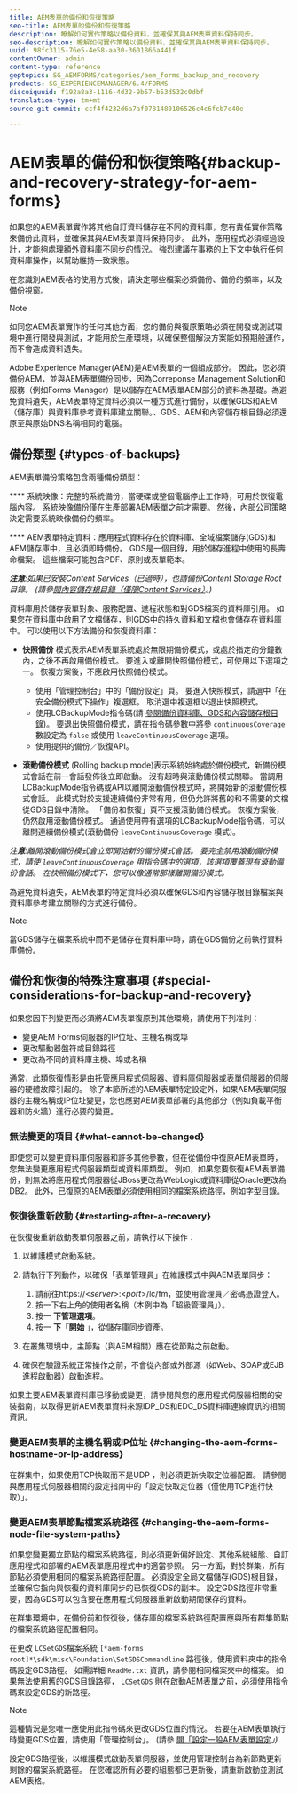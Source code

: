 ```yaml
---
title: AEM表單的備份和恢復策略
seo-title: AEM表單的備份和恢復策略
description: 瞭解如何實作策略以備份資料，並確保其與AEM表單資料保持同步。
seo-description: 瞭解如何實作策略以備份資料，並確保其與AEM表單資料保持同步。
uuid: 98fc3115-76e5-4e58-aa30-3601866a441f
contentOwner: admin
content-type: reference
geptopics: SG_AEMFORMS/categories/aem_forms_backup_and_recovery
products: SG_EXPERIENCEMANAGER/6.4/FORMS
discoiquuid: f192a8a3-1116-4d32-9b57-b53d532c0dbf
translation-type: tm+mt
source-git-commit: ccf4f4232d6a7af0781480106526c4c6fcb7c40e

---
```



# AEM表單的備份和恢復策略{#backup-and-recovery-strategy-for-aem-forms}

如果您的AEM表單實作將其他自訂資料儲存在不同的資料庫，您有責任實作策略來備份此資料，並確保其與AEM表單資料保持同步。 此外，應用程式必須經過設計，才能夠處理額外資料庫不同步的情況。 強烈建議在事務的上下文中執行任何資料庫操作，以幫助維持一致狀態。

在您識別AEM表格的使用方式後，請決定哪些檔案必須備份、備份的頻率，以及備份視窗。

>[!NOTE]
>
>如同您AEM表單實作的任何其他方面，您的備份與復原策略必須在開發或測試環境中進行開發與測試，才能用於生產環境，以確保整個解決方案能如預期般運作，而不會造成資料遺失。

Adobe Experience Manager(AEM)是AEM表單的一個組成部分。 因此，您必須備份AEM，並與AEM表單備份同步，因為Correponse Management Solution和服務（例如Forms Manager）是以儲存在AEM表單AEM部分的資料為基礎。為避免資料遺失，AEM表單特定資料必須以一種方式進行備份，以確保GDS和AEM（儲存庫）與資料庫參考資料庫建立關聯。、GDS、AEM和內容儲存根目錄必須還原至與原始DNS名稱相同的電腦。

## 備份類型 {#types-of-backups}

AEM表單備份策略包含兩種備份類型：

**** 系統映像：完整的系統備份，當硬碟或整個電腦停止工作時，可用於恢復電腦內容。 系統映像備份僅在生產部署AEM表單之前才需要。 然後，內部公司策略決定需要系統映像備份的頻率。

**** AEM表單特定資料：應用程式資料存在於資料庫、全域檔案儲存(GDS)和AEM儲存庫中，且必須即時備份。 GDS是一個目錄，用於儲存進程中使用的長壽命檔案。 這些檔案可能包含PDF、原則或表單範本。

***注意&#x200B;**:如果已安裝Content Services（已過時），也請備份Content Storage Root目錄。 (請參[閱內容儲存根目錄（僅限Content Services）](/help/forms/using/admin-help/files-back-recover.md#content-storage-root-directory-content-services-only)。)*

資料庫用於儲存表單對象、服務配置、進程狀態和對GDS檔案的資料庫引用。 如果您在資料庫中啟用了文檔儲存，則GDS中的持久資料和文檔也會儲存在資料庫中。 可以使用以下方法備份和恢復資料庫：

* **快照備份** 模式表示AEM表單系統處於無限期備份模式，或處於指定的分鐘數內，之後不再啟用備份模式。 要進入或離開快照備份模式，可使用以下選項之一。 恢複方案後，不應啟用快照備份模式。

   * 使用「管理控制台」中的「備份設定」頁。 要進入快照模式，請選中「在安全備份模式下操作」複選框。 取消選中複選框以退出快照模式。
   * 使用LCBackupMode指令碼(請 [參閱備份資料庫、GDS和內容儲存根目錄](/help/forms/using/admin-help/backing-aem-forms-data.md#back-up-the-database-gds-aem-repository-and-content-storage-root-directories))。 要退出快照備份模式，請在指令碼參數中將參 `continuousCoverage` 數設定為 `false` 或使用 `leaveContinuousCoverage` 選項。
   * 使用提供的備份／恢復API。 <!-- Fix broken link(see AEM forms API Reference section on AEM Forms Help and Tutorials page).-->

* **滾動備份模式** (Rolling backup mode)表示系統始終處於備份模式，新備份模式會話在前一會話發佈後立即啟動。 沒有超時與滾動備份模式關聯。 當調用LCBackupMode指令碼或API以離開滾動備份模式時，將開始新的滾動備份模式會話。 此模式對於支援連續備份非常有用，但仍允許將舊的和不需要的文檔從GDS目錄中清除。 「備份和恢復」頁不支援滾動備份模式。 恢複方案後，仍然啟用滾動備份模式。 通過使用帶有選項的LCBackupMode指令碼，可以離開連續備份模式(滾動備份 `leaveContinuousCoverage` 模式)。

*注&#x200B;**意**:離開滾動備份模式會立即開始新的備份模式會話。 要完全禁用滾動備份模式，請使 `leaveContinuousCoverage` 用指令碼中的選項，該選項覆蓋現有滾動備份會話。 在快照備份模式下，您可以像通常那樣離開備份模式。*

為避免資料遺失，AEM表單的特定資料必須以確保GDS和內容儲存根目錄檔案與資料庫參考建立關聯的方式進行備份。

>[!NOTE]
>
>當GDS儲存在檔案系統中而不是儲存在資料庫中時，請在GDS備份之前執行資料庫備份。

## 備份和恢復的特殊注意事項 {#special-considerations-for-backup-and-recovery}

如果您因下列變更而必須將AEM表單復原到其他環境，請使用下列准則：

* 變更AEM Forms伺服器的IP位址、主機名稱或埠
* 更改驅動器盤符或目錄路徑
* 更改為不同的資料庫主機、埠或名稱

通常，此類恢復情形是由托管應用程式伺服器、資料庫伺服器或表單伺服器的伺服器的硬體故障引起的。 除了本節所述的AEM表單特定設定外，如果AEM表單伺服器的主機名稱或IP位址變更，您也應對AEM表單部署的其他部分（例如負載平衡器和防火牆）進行必要的變更。

### 無法變更的項目 {#what-cannot-be-changed}

即使您可以變更資料庫伺服器和許多其他參數，但在從備份中復原AEM表單時，您無法變更應用程式伺服器類型或資料庫類型。 例如，如果您要恢復AEM表單備份，則無法將應用程式伺服器從JBoss更改為WebLogic或資料庫從Oracle更改為DB2。 此外，已復原的AEM表單必須使用相同的檔案系統路徑，例如字型目錄。

### 恢復後重新啟動 {#restarting-after-a-recovery}

在恢復後重新啟動表單伺服器之前，請執行以下操作：

1. 以維護模式啟動系統。
1. 請執行下列動作，以確保「表單管理員」在維護模式中與AEM表單同步：

   1. 請前往https://&lt;*server*>:&lt;*port*>/lc/fm，並使用管理員／密碼憑證登入。
   1. 按一下右上角的使用者名稱（本例中為「超級管理員」）。
   1. 按一 **下管理選項**。
   1. 按一 **下「開始** 」，從儲存庫同步資產。

1. 在叢集環境中，主節點（與AEM相關）應在從節點之前啟動。
1. 確保在驗證系統正常操作之前，不會從內部或外部源（如Web、SOAP或EJB進程啟動器）啟動進程。

如果主要AEM表單資料庫已移動或變更，請參閱與您的應用程式伺服器相關的安裝指南，以取得更新AEM表單資料來源IDP_DS和EDC_DS資料庫連線資訊的相關資訊。

### 變更AEM表單的主機名稱或IP位址 {#changing-the-aem-forms-hostname-or-ip-address}

在群集中，如果使用TCP快取而不是UDP ，則必須更新快取定位器配置。 請參閱與應用程式伺服器相關的設定指南中的「設定快取定位器（僅使用TCP進行快取）」。

### 變更AEM表單節點檔案系統路徑 {#changing-the-aem-forms-node-file-system-paths}

如果您變更獨立節點的檔案系統路徑，則必須更新偏好設定、其他系統組態、自訂應用程式和部署的AEM表單應用程式中的適當參照。 另一方面，對於群集，所有節點必須使用相同的檔案系統路徑配置。 必須設定全局文檔儲存(GDS)根目錄，並確保它指向與恢復的資料庫同步的已恢復GDS的副本。 設定GDS路徑非常重要，因為GDS可以包含要在應用程式伺服器重新啟動期間保存的資料。

在群集環境中，在備份前和恢復後，儲存庫的檔案系統路徑配置應與所有群集節點的檔案系統路徑配置相同。

在更改 `LCSetGDS`檔案系統 `[*aem-forms root]*\sdk\misc\Foundation\SetGDSCommandline` 路徑後，使用資料夾中的指令碼設定GDS路徑。 如需詳細 `ReadMe.txt` 資訊，請參閱相同檔案夾中的檔案。 如果無法使用舊的GDS目錄路徑， `LCSetGDS` 則在啟動AEM表單之前，必須使用指令碼來設定GDS的新路徑。

>[!NOTE]
>
>這種情況是您唯一應使用此指令碼來更改GDS位置的情況。 若要在AEM表單執行時變更GDS位置，請使用「管理控制台」。 (請參 [閱「設定一般AEM表單設定](/help/forms/using/admin-help/configure-general-aem-forms-settings.md#configure-general-aem-forms-settings)*」)*

設定GDS路徑後，以維護模式啟動表單伺服器，並使用管理控制台為新節點更新剩餘的檔案系統路徑。 在您確認所有必要的組態都已更新後，請重新啟動並測試AEM表格。
